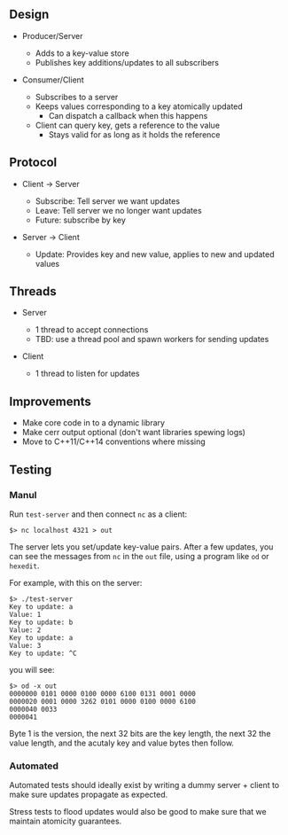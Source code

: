 ## Design

- Producer/Server
  - Adds to a key-value store
  - Publishes key additions/updates to all subscribers

- Consumer/Client
  - Subscribes to a server
  - Keeps values corresponding to a key atomically updated
    - Can dispatch a callback when this happens
  - Client can query key, gets a reference to the value
    - Stays valid for as long as it holds the reference

## Protocol

- Client -> Server
  - Subscribe: Tell server we want updates
  - Leave: Tell server we no longer want updates
  - Future: subscribe by key

- Server -> Client
  - Update: Provides key and new value, applies to new and updated values

## Threads

- Server
  - 1 thread to accept connections
  - TBD: use a thread pool and spawn workers for sending updates

- Client
  - 1 thread to listen for updates

## Improvements

- Make core code in to a dynamic library
- Make cerr output optional (don't want libraries spewing logs)
- Move to C++11/C++14 conventions where missing

## Testing

### Manul

Run `test-server` and then connect `nc` as a client:

```
$> nc localhost 4321 > out
```

The server lets you set/update key-value pairs. After a few updates, you can
see the messages from `nc` in the `out` file, using a program like `od` or
`hexedit`.

For example, with this on the server:

```
$> ./test-server
Key to update: a
Value: 1
Key to update: b
Value: 2
Key to update: a
Value: 3
Key to update: ^C
```

you will see:

```
$> od -x out
0000000 0101 0000 0100 0000 6100 0131 0001 0000
0000020 0001 0000 3262 0101 0000 0100 0000 6100
0000040 0033
0000041
```

Byte 1 is the version, the next 32 bits are the key length, the next 32 the
value length, and the acutaly key and value bytes then follow.

### Automated

Automated tests should ideally exist by writing a dummy server + client to make
sure updates propagate as expected.

Stress tests to flood updates would also be good to make sure that we maintain
atomicity guarantees.
